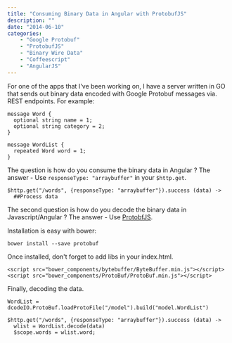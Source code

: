 ```yaml
---
title: "Consuming Binary Data in Angular with ProtobufJS"
description: ""
date: "2014-06-10"
categories:
    - "Google Protobuf"
    - "ProtobufJS"
    - "Binary Wire Data"
    - "Coffeescript"
    - "AngularJS"
---
```

For one of the apps that I've been working on, I have a server written in GO that sends out binary data encoded with Google Protobuf messages via. REST endpoints.
For example:

```
message Word {
  optional string name = 1;
  optional string category = 2;
}

message WordList {
  repeated Word word = 1;
}
```

The question is how do you consume the binary data in Angular ? The answer - Use ```responseType: "arraybuffer"``` in your ```$http.get```.

```
$http.get("/words", {responseType: "arraybuffer"}).success (data) ->
  ##Process data
```

The second question is how do you decode the binary data in Javascript/Angular ? The answer - Use [ProtobfJS](https://github.com/dcodeIO/ProtoBuf.js).

Installation is easy with bower:
```
bower install --save protobuf
```
Once installed, don't forget to add libs in your index.html.
```
<script src="bower_components/bytebuffer/ByteBuffer.min.js"></script>
<script src="bower_components/ProtoBuf/ProtoBuf.min.js"></script>
```
Finally, decoding the data.
```
WordList = dcodeIO.ProtoBuf.loadProtoFile("/model").build("model.WordList")

$http.get("/words", {responseType: "arraybuffer"}).success (data) ->
  wlist = WordList.decode(data)
  $scope.words = wlist.word;
```
